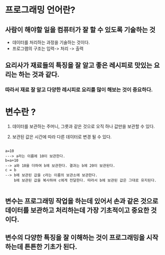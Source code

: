 # 프로그래밍 언어란?

## 사람이 해야할 일을 컴퓨터가 잘 할 수 있도록 기술하는 것​

  - 데이터를 처리하는 과정을 기술하는 것이다.
  - 프로그램의 구조는
     입력-> 처리 -> 출력

## 요리사가 재료들의 특징을 잘 알고 좋은 레시피로 맛있는 요리는 하는 것과 같다.
### 따라서 재료 잘 알고 다양한 레시피로 요리를 많이 해보는 것이 중요하다.

# 변수란 ?

1. 데이터를 보관하는 주머니, 그릇과 같은 것으로
오직 하나 값만을 보관할 수 있다.

2. 보관된 값은 시간에 따라 다른 데이터로 변경 될 수 있다.
<pre>
  <code>
a=10  
---> a라는 이름에 10이 보관한다.
b=a+10  
--> a와 10을 더하여 b에 보관한다. 결과는 b에 20이 보관된다.
c = b
--> b에 보관된 값을 c라는 이름의 보관소에 보관한다. 
    b에 보관된 값을 복사하여 c에게 전달한다. 따라서 b에 보관된 값은 그대로 유지된다.
  </code>
</pre>

## 변수는 프로그래밍 작업을 하는데 있어서 손과 같은 것으로 데이터를 보관하고 처리하는데 가장 기초적이고 중요한 것이다.
## 변수의 다양한 특징을 잘 이해하는 것이 프로그래밍을 시작하는데 튼튼한 기초가 된다.

​
